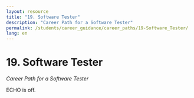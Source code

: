 ```yaml
---
layout: resource
title: "19. Software Tester"
description: "Career Path for a Software Tester"
permalink: /students/career_guidance/career_paths/19-Software_Tester/
lang: en
---
```


# 19. Software Tester

*Career Path for a Software Tester*

ECHO is off.
